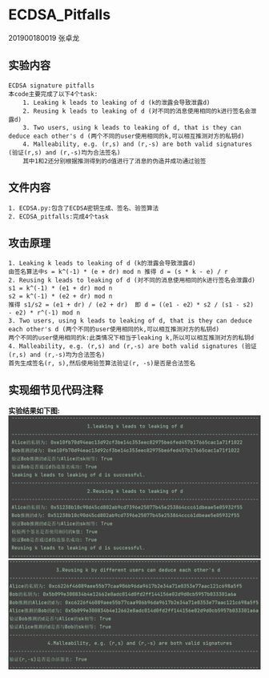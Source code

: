 # ECDSA_Pitfalls

201900180019 张卓龙

## 实验内容
    ECDSA signature pitfalls
    本code主要完成了以下4个task:        
        1. Leaking k leads to leaking of d (k的泄露会导致泄露d)     
        2. Reusing k leads to leaking of d (对不同的消息使用相同的k进行签名会泄露d)   
        3. Two users, using k leads to leaking of d, that is they can deduce each other's d (两个不同的user使用相同的k,可以相互推测对方的私钥d)     
        4. Malleability, e.g. (r,s) and (r,-s) are both valid signatures (验证(r,s) and (r,-s)均为合法签名)      
        其中1和2还分别根据推测得到的d值进行了消息的伪造并成功通过验签      
    
## 文件内容      
    1. ECDSA.py:包含了ECDSA密钥生成、签名、验签算法      
    2. ECDSA_pitfalls:完成4个task


## 攻击原理         
    1. Leaking k leads to leaking of d (k的泄露会导致泄露d)    
    由签名算法中s = k^(-1) * (e + dr) mod n 推得 d = (s * k - e) / r      
    2. Reusing k leads to leaking of d (对不同的消息使用相同的k进行签名会泄露d)
    s1 = k^(-1) * (e1 + dr) mod n    
    s2 = k^(-1) * (e2 + dr) mod n    
    推得 s1/s2 = (e1 + dr) / (e2 + dr)  即 d = (（e1 - e2）* s2 / (s1 - s2) - e2) * r^(-1) mod n                 
    3. Two users, using k leads to leaking of d, that is they can deduce each other's d (两个不同的user使用相同的k,可以相互推测对方的私钥d)    
    两个不同的user使用相同的k:此类情况下相当于leaking k,所以可以相互推测对方的私钥d                
    4. Malleability, e.g. (r,s) and (r,-s) are both valid signatures (验证(r,s) and (r,-s)均为合法签名)    
    首先生成签名(r, s),然后使用验签算法验证(r, -s)是否是合法签名     
    

## 实现细节见代码注释

**实验结果如下图:**
![攻击结果](https://github.com/Zhang-SDU/cst-project/blob/main/SM2/ECDSA_Pitfalls/result1.png)
![攻击结果](https://github.com/Zhang-SDU/cst-project/blob/main/SM2/ECDSA_Pitfalls/result2.png)
